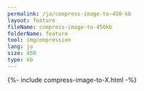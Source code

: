 ```yaml
---
permalink: /ja/compress-image-to-450-kb
layout: feature
fileName: compress-image-to-450kb
folderName: feature
tool: imgcompression
lang: ja
size: 450
type: kb
---
```


{%- include compress-image-to-X.html -%}
